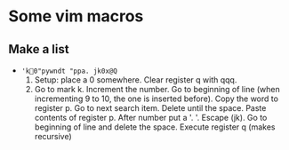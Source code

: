 # Some vim macros
## Make a list
*  `'k0"pywndt "ppa. jk0x@Q`
    1.  Setup: place a 0 somewhere. Clear register q with qqq.
    2.  Go to mark k.  Increment the number. Go to beginning of line (when incrementing 9 to 10, the one is inserted before).
        Copy the word to register p. Go to next search item. Delete until the space. Paste contents of register p. 
        After number put a '. '. Escape (jk). Go to beginning of line and delete the space. Execute register q (makes recursive)

